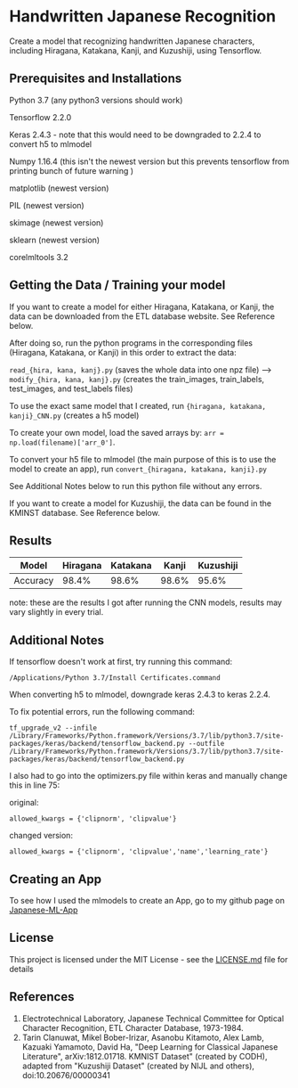 # Handwritten Japanese Recognition
Create a model that recognizing handwritten Japanese characters, including Hiragana, Katakana, Kanji, and Kuzushiji, using Tensorflow. 


## Prerequisites and Installations
Python 3.7 (any python3 versions should work)

Tensorflow 2.2.0

Keras 2.4.3 - note that this would need to be downgraded to 2.2.4 to convert h5 to mlmodel

Numpy 1.16.4 (this isn't the newest version but this prevents tensorflow from printing bunch of future warning )

matplotlib (newest version)

PIL (newest version)

skimage (newest version)

sklearn (newest version)

corelmltools 3.2


## Getting the Data / Training your model
If you want to create a model for either Hiragana, Katakana, or Kanji, the data can be downloaded from the ETL database website. See Reference below.

After doing so, run the python programs in the corresponding files (Hiragana, Katakana, or Kanji) in this order to extract the data:

`read_{hira, kana, kanj}.py` (saves the whole data into one npz file) --> `modify_{hira, kana, kanj}.py` (creates the train_images, train_labels, test_images, and test_labels files)


To use the exact same model that I created, run `{hiragana, katakana, kanji}_CNN.py` (creates a h5 model)


To create your own model, load the saved arrays by: `arr = np.load(filename)['arr_0']`.


To convert your h5 file to mlmodel (the main purpose of this is to use the model to create an app), run `convert_{hiragana, katakana, kanji}.py`


See Additional Notes below to run this python file without any errors.

If you want to create a model for Kuzushiji, the data can be found in the KMINST database. See Reference below.


## Results

|Model   |Hiragana|Katakana|Kanji|Kuzushiji|
|---|---|---|---|---|
|Accuracy|98.4%|98.6%|98.6%|95.6%|

note: these are the results I got after running the CNN models, results may vary slightly in every trial.



## Additional Notes
If tensorflow doesn't work at first, try running this command:
```
/Applications/Python 3.7/Install Certificates.command
```


When converting h5 to mlmodel, downgrade keras 2.4.3 to keras 2.2.4.

To fix potential errors, run the following command:
```
tf_upgrade_v2 --infile /Library/Frameworks/Python.framework/Versions/3.7/lib/python3.7/site-packages/keras/backend/tensorflow_backend.py --outfile /Library/Frameworks/Python.framework/Versions/3.7/lib/python3.7/site-packages/keras/backend/tensorflow_backend.py
```
I also had to go into the optimizers.py file within keras and manually change this in line 75:

original:
```
allowed_kwargs = {'clipnorm', 'clipvalue'}
```
changed version:
```
allowed_kwargs = {'clipnorm', 'clipvalue','name','learning_rate'}
```

## Creating an App
To see how I used the mlmodels to create an App, go to my github page on [Japanese-ML-App](https://github.com/Nippon2019/Japanese-ML-App)

## License 
This project is licensed under the MIT License - see the [LICENSE.md](LICENSE) file for details

## References
1. Electrotechnical Laboratory, Japanese Technical Committee for Optical Character Recognition, ETL Character Database, 1973-1984.
2. Tarin Clanuwat, Mikel Bober-Irizar, Asanobu Kitamoto, Alex Lamb, Kazuaki Yamamoto, David Ha, "Deep Learning for Classical Japanese Literature", arXiv:1812.01718. 
   KMNIST Dataset" (created by CODH), adapted from "Kuzushiji Dataset" (created by NIJL and others), doi:10.20676/00000341
